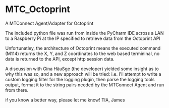 # MTC_Octoprint
A MTConnect Agent/Adapter for Octoprint

The included python file was run from inside the PyCharm IDE across a LAN to a Raspberry Pi at the IP specified to retrieve data from the Octoprint API

Unfortunatley, the architecture of Octoprint means the executed command (M114) returns the X, Y, and Z coordinates to the web based termininal, no data is returned to the API, except http session data.

A discussion with Gina Häußge (the developer) yielded some insight as to why this was so, and a new approach will be tried: i.e. I'll attempt to write a custom logging filter for the logging plugin, then parse the logging tools output, format it to the string pairs needed by the MTConnect Agent and run from there.


if you know a better way, please let me know! 
TIA, James
